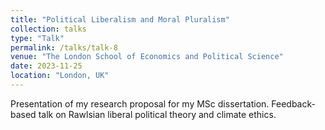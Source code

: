 ```yaml
---
title: "Political Liberalism and Moral Pluralism"
collection: talks
type: "Talk"
permalink: /talks/talk-8
venue: "The London School of Economics and Political Science"
date: 2023-11-25
location: "London, UK"
---
```



Presentation of my research proposal for my MSc dissertation. Feedback-based talk on Rawlsian liberal political theory and climate ethics. 
